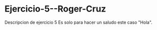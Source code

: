 # Ejercicio-5--Roger-Cruz

Descripcion de ejercicio 5
Es solo para hacer un saludo este caso "Hola".
